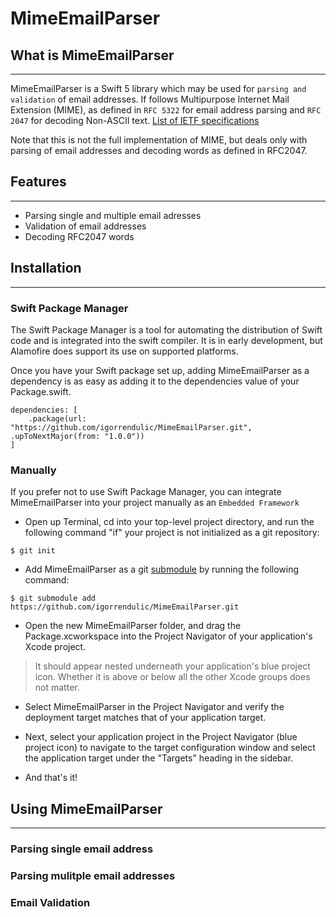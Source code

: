 # MimeEmailParser

## What is MimeEmailParser
-----------------------

MimeEmailParser is a Swift 5 library which may be used for `parsing and validation` of email addresses. If follows Multipurpose Internet Mail Extension (MIME), as defined in `RFC 5322` for email address parsing and `RFC 2047` for decoding Non-ASCII text. [List of IETF specifications](https://github.com/jstedfast/MimeKit/blob/master/RFCs.md)

Note that this is not the full implementation of MIME, but deals only with parsing of email addresses and decoding words as defined in RFC2047. 

## Features
-----------------------

- Parsing single and multiple email adresses
- Validation of email addresses
- Decoding RFC2047 words


## Installation
-----------------------

### Swift Package Manager

The Swift Package Manager is a tool for automating the distribution of Swift code and is integrated into the swift compiler. It is in early development, but Alamofire does support its use on supported platforms.

Once you have your Swift package set up, adding MimeEmailParser as a dependency is as easy as adding it to the dependencies value of your Package.swift.

```
dependencies: [
    .package(url: "https://github.com/igorrendulic/MimeEmailParser.git", .upToNextMajor(from: "1.0.0"))
]
```

### Manually

If you prefer not to use Swift Package Manager, you can integrate MimeEmailParser into your project manually as an `Embedded Framework`

- Open up Terminal, cd into your top-level project directory, and run the following command "if" your project is not initialized as a git repository:
```
$ git init
```

- Add MimeEmailParser as a git [submodule](https://git-scm.com/docs/git-submodule) by running the following command:
```
$ git submodule add https://github.com/igorrendulic/MimeEmailParser.git
```

- Open the new MimeEmailParser folder, and drag the Package.xcworkspace into the Project Navigator of your application's Xcode project.
> It should appear nested underneath your application's blue project icon. Whether it is above or below all the other Xcode groups does not matter.

- Select MimeEmailParser in the Project Navigator and verify the deployment target matches that of your application target.

- Next, select your application project in the Project Navigator (blue project icon) to navigate to the target configuration window and select the application target under the "Targets" heading in the sidebar.

- And that's it!


## Using MimeEmailParser
--------------------------------------------

### Parsing single email address



### Parsing mulitple email addresses

### Email Validation
